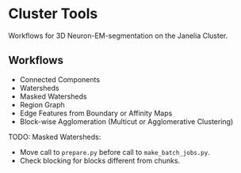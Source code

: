 # Cluster Tools

Workflows for 3D Neuron-EM-segmentation on the Janelia Cluster.

## Workflows

- Connected Components
- Watersheds
- Masked Watersheds
- Region Graph
- Edge Features from Boundary or Affinity Maps
- Block-wise Agglomeration (Multicut or Agglomerative Clustering)

TODO: Masked Watersheds:
- Move call to  `prepare.py` before call to `make_batch_jobs.py`.
- Check blocking for blocks different from chunks.
